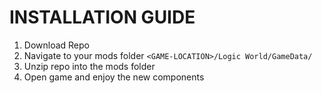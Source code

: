 # INSTALLATION GUIDE
1. Download Repo
2. Navigate to your mods folder
  `<GAME-LOCATION>/Logic World/GameData/`
3. Unzip repo into the mods folder
4. Open game and enjoy the new components
